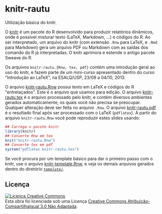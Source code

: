 # knitr-rautu

Utilização básica do knitr.

O [knitr][] é um pacote do R desenvolvido para produzir relatórios
dinâmicos, onde é possível misturar texto (LaTeX, Markdown, ...) e
códigos do R. Ao ser interpretado, um arquivo do knitr (com extensão
`.Rnw` para LaTeX, e `.Rmd` para Markdown) gera um arquivo PDF ou
Markdown com as saídas dos comando do R já interpretadas. O knitr
aprimora e estende o antigo pacote Sweave do R.

Os arquivos `knitr-rautu.{Rnw, tex, pdf}` contém uma introdução geral ao
uso do knitr, e fazem parte de um mini-curso apresentado dentro do curso
"Introdução ao LaTeX", na ESALQ/USP, 23/09 a 04/10, 2013.

O arquivo [knitr-rautu.Rnw](knitr-rautu.Rnw) possui texto em LaTeX e
códigos do R "entrelaçados". Este é o arquivo que usamos para edição. O
arquivo [knitr-rautu.tex](knitr-rautu.tex) é o arquivo processado pelo
knitr, e contém diversos ambientes gerados automaticamente, os quais
você não precisa se preocupar. Qualquer alteração deve ser feita no
arquivo `.Rnw`. O arquivo [knitr-rautu.pdf](knitr-rautu.pdf) é o
resultado final após ser processado com o LaTeX (`pdflatex`). A partir
do arquivo `knitr-rautu.Rnw` você pode reproduzir estes slides usando:

```r
## Carrega o pacote knitr
library(knitr)
## Converte Rnw em tex
knit("knitr-rautu.Rnw")
## Converte tex em pdf
system("pdflatex knitr-rautu.tex")
```

Se você procura por um template básico para dar o primeiro passo com o
knitr, use o arquivo [knitr-template.Rnw](template/knitr-template.Rnw),
e veja os demais arquivos gerados dentro do diretório
[`template/`](template/).


## Licença

<a rel="license" href="http://creativecommons.org/licenses/by-sa/3.0/deed.pt_BR"><img alt="Licença Creative Commons" style="border-width:0" src="http://i.creativecommons.org/l/by-sa/3.0/88x31.png" /></a><br />Esta obra foi licenciada sob uma Licença <a rel="license" href="http://creativecommons.org/licenses/by-sa/3.0/deed.pt_BR">Creative Commons Atribuição-CompartilhaIgual 3.0 Não Adaptada</a>.

[knitr]: http://yihui.name/knitr/

